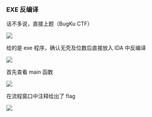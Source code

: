 ### EXE 反编译

话不多说，直接上题（BugKu CTF）

![](https://pic1.imgdb.cn/item/67a5c505d0e0a243d4fc8841.jpg)

给的是 exe 程序，确认无壳及位数后直接放入 IDA 中反编译

![](https://pic1.imgdb.cn/item/67a5c512d0e0a243d4fc8843.jpg)

首先查看 main 函数

![](https://pic1.imgdb.cn/item/67a5c565d0e0a243d4fc884c.jpg)

在流程窗口中注释给出了 flag

![](https://pic1.imgdb.cn/item/67a5c57cd0e0a243d4fc8851.jpg)